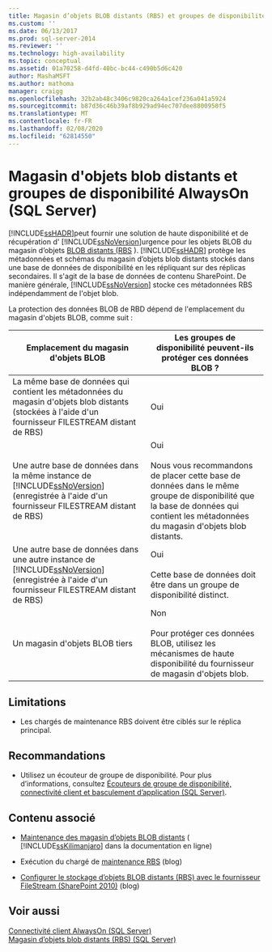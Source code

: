 ```yaml
---
title: Magasin d’objets BLOB distants (RBS) et groupes de disponibilité AlwaysOn (SQL Server) | Microsoft Docs
ms.custom: ''
ms.date: 06/13/2017
ms.prod: sql-server-2014
ms.reviewer: ''
ms.technology: high-availability
ms.topic: conceptual
ms.assetid: 01a70258-d4fd-40bc-bc44-c490b5d6c420
author: MashaMSFT
ms.author: mathoma
manager: craigg
ms.openlocfilehash: 32b2ab48c3406c9820ca264a1cef236a041a5924
ms.sourcegitcommit: b87d36c46b39af8b929ad94ec707dee8800950f5
ms.translationtype: MT
ms.contentlocale: fr-FR
ms.lasthandoff: 02/08/2020
ms.locfileid: "62814550"
---
```

# <a name="remote-blob-store-rbs-and-alwayson-availability-groups-sql-server"></a>Magasin d'objets blob distants et groupes de disponibilité AlwaysOn (SQL Server)
  [!INCLUDE[ssHADR](../../../includes/sshadr-md.md)]peut fournir une solution de haute disponibilité et de récupération d' [!INCLUDE[ssNoVersion](../../../includes/ssnoversion-md.md)]urgence pour les objets BLOB du magasin d’objets [BLOB distants (RBS](../../../relational-databases/blob/remote-blob-store-rbs-sql-server.md) ). 
  [!INCLUDE[ssHADR](../../../includes/sshadr-md.md)] protège les métadonnées et schémas du magasin d’objets blob distants stockés dans une base de données de disponibilité en les répliquant sur des réplicas secondaires. Il s'agit de la base de données de contenu SharePoint. De manière générale, [!INCLUDE[ssNoVersion](../../../includes/ssnoversion-md.md)] stocke ces métadonnées RBS indépendamment de l'objet blob.  
  
 La protection des données BLOB de RBD dépend de l'emplacement du magasin d'objets BLOB, comme suit :  
  
|Emplacement du magasin d'objets BLOB|Les groupes de disponibilité peuvent-ils protéger ces données BLOB ?|  
|-------------------------|-----------------------------------------------------|  
|La même base de données qui contient les métadonnées du magasin d'objets blob distants (stockées à l'aide d'un fournisseur FILESTREAM distant de RBS)|Oui|  
|Une autre base de données dans la même instance de [!INCLUDE[ssNoVersion](../../../includes/ssnoversion-md.md)] (enregistrée à l'aide d'un fournisseur FILESTREAM distant de RBS)|Oui<br /><br /> Nous vous recommandons de placer cette base de données dans le même groupe de disponibilité que la base de données qui contient les métadonnées du magasin d'objets blob distants.|  
|Une autre base de données dans une autre instance de [!INCLUDE[ssNoVersion](../../../includes/ssnoversion-md.md)] (enregistrée à l'aide d'un fournisseur FILESTREAM distant de RBS)|Oui<br /><br /> Cette base de données doit être dans un groupe de disponibilité distinct.|  
|Un magasin d'objets BLOB tiers|Non<br /><br /> Pour protéger ces données BLOB, utilisez les mécanismes de haute disponibilité du fournisseur de magasin d'objets blob.|  
  
##  <a name="Limitations"></a>Limitations  
  
-   Les chargés de maintenance RBS doivent être ciblés sur le réplica principal.  
  
##  <a name="Recommendations"></a> Recommandations  
  
-   Utilisez un écouteur de groupe de disponibilité. Pour plus d’informations, consultez [Écouteurs de groupe de disponibilité, connectivité client et basculement d’application &#40;SQL Server&#41;](../../listeners-client-connectivity-application-failover.md).  
  
##  <a name="RelatedContent"></a> Contenu associé  
  
-   [Maintenance des magasin d’objets BLOB distants](https://msdn.microsoft.com/library/gg316773\(SQL.105\).aspx) ( [!INCLUDE[ssKilimanjaro](../../../includes/sskilimanjaro-md.md)] dans la documentation en ligne)  
  
-   Exécution du chargé de [maintenance RBS](https://blogs.msdn.com/b/sqlrbs/archive/2010/03/19/running-rbs-maintainer.aspx) (blog)  
  
-   [Configurer le stockage d’objets BLOB distants (RBS) avec le fournisseur FileStream (SharePoint 2010)](https://blogs.msdn.com/b/mvpawardprogram/archive/2012/04/02/configure-remote-blob-storage-rbs-with-the-filestream-provider-sharepoint-2010.aspx) (blog)  
  
## <a name="see-also"></a>Voir aussi  
 [Connectivité client AlwaysOn &#40;SQL Server&#41;](always-on-client-connectivity-sql-server.md)   
 [Magasin d’objets blob distants &#40;RBS&#41; &#40;SQL Server&#41;](../../../relational-databases/blob/remote-blob-store-rbs-sql-server.md)  
  
  
